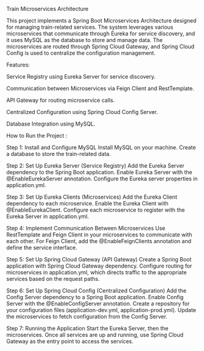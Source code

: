 Train Microservices Architecture

This project implements a Spring Boot Microservices Architecture designed for managing train-related services. The system leverages various microservices that communicate through Eureka for service discovery, and it uses MySQL as the database to store and manage data. The microservices are routed through Spring Cloud Gateway, and Spring Cloud Config is used to centralize the configuration management.

Features:

Service Registry using Eureka Server for service discovery.

Communication between Microservices via Feign Client and RestTemplate.

API Gateway for routing microservice calls.

Centralized Configuration using Spring Cloud Config Server.

Database Integration using MySQL.

How to Run the Project :

Step 1: Install and Configure MySQL
Install MySQL on your machine.
Create a database to store the train-related data.

Step 2: Set Up Eureka Server (Service Registry)
Add the Eureka Server dependency to the Spring Boot application.
Enable Eureka Server with the @EnableEurekaServer annotation.
Configure the Eureka server properties in application.yml.

Step 3: Set Up Eureka Clients (Microservices)
Add the Eureka Client dependency to each microservice.
Enable the Eureka Client with @EnableEurekaClient.
Configure each microservice to register with the Eureka Server in application.yml.

Step 4: Implement Communication Between Microservices
Use RestTemplate and Feign Client in your microservices to communicate with each other.
For Feign Client, add the @EnableFeignClients annotation and define the service interface.

Step 5: Set Up Spring Cloud Gateway (API Gateway)
Create a Spring Boot application with Spring Cloud Gateway dependency.
Configure routing for microservices in application.yml, which directs traffic to the appropriate services based on the request paths.

Step 6: Set Up Spring Cloud Config (Centralized Configuration)
Add the Config Server dependency to a Spring Boot application.
Enable Config Server with the @EnableConfigServer annotation.
Create a repository for your configuration files (application-dev.yml, application-prod.yml).
Update the microservices to fetch configuration from the Config Server.

Step 7: Running the Application
Start the Eureka Server, then the microservices.
Once all services are up and running, use Spring Cloud Gateway as the entry point to access the services.

